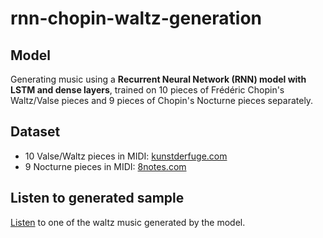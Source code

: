# rnn-chopin-waltz-generation

## Model
Generating music using a __Recurrent Neural Network (RNN) model with LSTM and dense layers__, trained on 10 pieces of Frédéric Chopin's Waltz/Valse pieces and 9 pieces of Chopin's Nocturne pieces separately.

## Dataset
* 10 Valse/Waltz pieces in MIDI: [kunstderfuge.com](kunstderfuge.com)
* 9 Nocturne pieces in MIDI: [8notes.com](8notes.com)

## Listen to generated sample
[Listen](https://drive.google.com/file/d/15_iUzKmi_8AfiSeuUitjohxkX-sYhoJz/view?usp=sharing) to one of the waltz music generated by the model.

